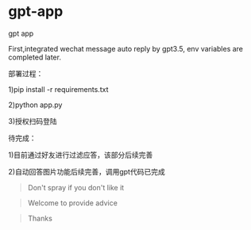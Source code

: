 # gpt-app
gpt app

First,integrated wechat message auto reply by gpt3.5, env variables are completed later.


部署过程：

1)pip install -r requirements.txt

2)python app.py

3)授权扫码登陆


待完成：

1)目前通过好友进行过滤应答，该部分后续完善

2)自动回答图片功能后续完善，调用gpt代码已完成


> Don't spray if you don't like it 

> Welcome to provide advice 

> Thanks 
